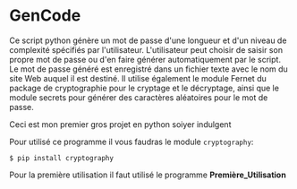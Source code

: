 # GenCode

Ce script python génère un mot de passe d'une longueur et d'un niveau de complexité spécifiés par l'utilisateur. L'utilisateur peut choisir de saisir son propre mot de passe ou d'en faire générer automatiquement par le script. Le mot de passe généré est enregistré dans un fichier texte avec le nom du site Web auquel il est destiné. Il utilise également le module Fernet du package de cryptographie pour le cryptage et le décryptage, ainsi que le module secrets pour générer des caractères aléatoires pour le mot de passe.

Ceci est mon premier gros projet en python soiyer indulgent

Pour utilisé ce programme il vous faudras le module ``cryptography``:


    $ pip install cryptography

Pour la première utilisation il faut utilisé le programme <b>Première_Utilisation<b>
